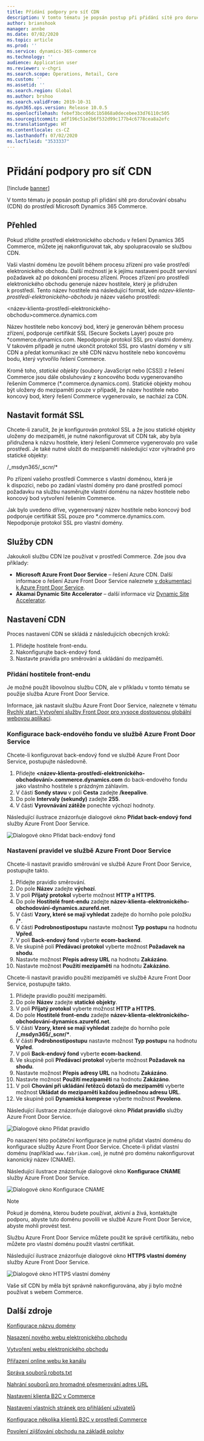 ```yaml
---
title: Přidání podpory pro síť CDN
description: V tomto tématu je popsán postup při přidání sítě pro doručování obsahu (CDN) do prostředí Microsoft Dynamics 365 Commerce.
author: brianshook
manager: annbe
ms.date: 07/02/2020
ms.topic: article
ms.prod: ''
ms.service: dynamics-365-commerce
ms.technology: ''
audience: Application user
ms.reviewer: v-chgri
ms.search.scope: Operations, Retail, Core
ms.custom: ''
ms.assetid: ''
ms.search.region: Global
ms.author: brshoo
ms.search.validFrom: 2019-10-31
ms.dyn365.ops.version: Release 10.0.5
ms.openlocfilehash: febef3bcc06dc1b5868a0decebee33d76110c505
ms.sourcegitcommit: adf196c51e2b6f532d99c177b4c6778cea8a2efc
ms.translationtype: HT
ms.contentlocale: cs-CZ
ms.lasthandoff: 07/02/2020
ms.locfileid: "3533337"
---
```

# <a name="add-support-for-a-content-delivery-network-cdn"></a>Přidání podpory pro síť CDN


[!include [banner](includes/banner.md)]

V tomto tématu je popsán postup při přidání sítě pro doručování obsahu (CDN) do prostředí Microsoft Dynamics 365 Commerce.

## <a name="overview"></a>Přehled

Pokud zřídíte prostředí elektronického obchodu v řešení Dynamics 365 Commerce, můžete jej nakonfigurovat tak, aby spolupracovalo se službou CDN. 

Vaši vlastní doménu lze povolit během procesu zřízení pro vaše prostředí elektronického obchodu. Další možností je k jejímu nastavení použít servisní požadavek až po dokončení procesu zřízení. Proces zřízení pro prostředí elektronického obchodu generuje název hostitele, který je přidružen k prostředí. Tento název hostitele má následující formát, kde *název-klienta-prostředí-elektronického-obchodu* je název vašeho prostředí:

&lt;název-klienta-prostředí-elektronického-obchodu&gt;commerce.dynamics.com

Název hostitele nebo koncový bod, který je generován během procesu zřízení, podporuje certifikát SSL (Secure Sockets Layer) pouze pro \*commerce.dynamics.com. Nepodporuje protokol SSL pro vlastní domény. V takovém případě je nutné ukončit protokol SSL pro vlastní domény v síti CDN a předat komunikaci ze sítě CDN názvu hostitele nebo koncovému bodu, který vytvořilo řešení Commerce. 

Kromě toho, *statické objekty* (soubory JavaScript nebo \[CSS\]) z řešení Commerce jsou dále obsluhovány z koncového bodu vygenerovaného řešením Commerce (\*.commerce.dynamics.com). Statické objekty mohou být uloženy do mezipaměti pouze v případě, že název hostitele nebo koncový bod, který řešení Commerce vygenerovalo, se nachází za CDN.

## <a name="set-up-ssl"></a>Nastavit formát SSL

Chcete-li zaručit, že je konfigurován protokol SSL a že jsou statické objekty uloženy do mezipaměti, je nutné nakonfigurovat síť CDN tak, aby byla přidružena k názvu hostitele, který řešení Commerce vygenerovalo pro vaše prostředí. Je také nutné uložit do mezipaměti následující vzor výhradně pro statické objekty: 

/\_msdyn365/\_scnr/\*

Po zřízení vašeho prostředí Commerce s vlastní doménou, která je k dispozici, nebo po zadání vlastní domény pro dané prostředí pomocí požadavku na službu nasměrujte vlastní doménu na název hostitele nebo koncový bod vytvoření řešením Commerce.

Jak bylo uvedeno dříve, vygenerovaný název hostitele nebo koncový bod podporuje certifikát SSL pouze pro \*.commerce.dynamics.com. Nepodporuje protokol SSL pro vlastní domény.

## <a name="cdn-services"></a>Služby CDN

Jakoukoli službu CDN lze používat v prostředí Commerce. Zde jsou dva příklady:

- **Microsoft Azure Front Door Service** – řešení Azure CDN. Další informace o řešení Azure Front Door Service naleznete [v dokumentaci k Azure Front Door Service](https://docs.microsoft.com/azure/frontdoor/).
- **Akamai Dynamic Site Accelerator** – další informace viz [Dynamic Site Accelerator](https://www.akamai.com/us/en/products/performance/dynamic-site-accelerator.jsp).

## <a name="cdn-setup"></a>Nastavení CDN

Proces nastavení CDN se skládá z následujících obecných kroků:

1. Přidejte hostitele front-endu.
1. Nakonfigurujte back-endový fond.
1. Nastavte pravidla pro směrování a ukládání do mezipaměti.

### <a name="add-a-front-end-host"></a>Přidání hostitele front-endu

Je možné použít libovolnou službu CDN, ale v příkladu v tomto tématu se použije služba Azure Front Door Service. 

Informace, jak nastavit službu Azure Front Door Service, naleznete v tématu [Rychlý start: Vytvoření služby Front Door pro vysoce dostoupnou globální webovou aplikaci](https://docs.microsoft.com/azure/frontdoor/quickstart-create-front-door).

### <a name="configure-a-back-end-pool-in-azure-front-door-service"></a>Konfigurace back-endového fondu ve službě Azure Front Door Service

Chcete-li konfigurovat back-endový fond ve službě Azure Front Door Service, postupujte následovně.

1. Přidejte **&lt;název-klienta-prostředí-elektronického-obchodování&gt;.commerce.dynamics.com** do back-endového fondu jako vlastního hostitele s prázdným záhlavím.
1. V části **Sondy stavu** v poli **Cesta** zadejte **/keepalive**.
1. Do pole **Intervaly (sekundy)** zadejte **255**.
1. V části **Vyrovnávání zátěže** ponechte výchozí hodnoty.

Následující ilustrace znázorňuje dialogové okno **Přidat back-endový fond** služby Azure Front Door Service.

![Dialogové okno Přidat back-endový fond](./media/CDN_BackendPool.png)

### <a name="set-up-rules-in-azure-front-door-service"></a>Nastavení pravidel ve službě Azure Front Door Service

Chcete-li nastavit pravidlo směrování ve službě Azure Front Door Service, postupujte takto.

1. Přidejte pravidlo směrování.
1. Do pole **Název** zadejte **výchozí**.
1. V poli **Přijatý protokol** vyberte možnost **HTTP a HTTPS**.
1. Do pole **Hostitelé front-endu** zadejte **název-klienta-elektronického-obchodování-dynamics.azurefd.net**.
1. V části **Vzory, které se mají vyhledat** zadejte do horního pole položku **/\***.
1. V části **Podrobnostipostupu** nastavte možnost **Typ postupu** na hodnotu **Vpřed**.
1. V poli **Back-endový fond** vyberte **ecom-backend**.
1. Ve skupině polí **Předávací protokol** vyberte možnost **Požadavek na shodu**. 
1. Nastavte možnost **Přepis adresy URL** na hodnotu **Zakázáno**.
1. Nastavte možnost **Použití mezipaměti** na hodnotu **Zakázáno**.

Chcete-li nastavit pravidlo použití mezipaměti ve službě Azure Front Door Service, postupujte takto.

1. Přidejte pravidlo použití mezipaměti.
1. Do pole **Název** zadejte **statické objekty**.
1. V poli **Přijatý protokol** vyberte možnost **HTTP a HTTPS**.
1. Do pole **Hostitelé front-endu** zadejte **název-klienta-elektronického-obchodování-dynamics.azurefd.net**.
1. V části **Vzory, které se mají vyhledat** zadejte do horního pole **/\_msdyn365/\_scnr/\***.
1. V části **Podrobnostipostupu** nastavte možnost **Typ postupu** na hodnotu **Vpřed**.
1. V poli **Back-endový fond** vyberte **ecom-backend**.
1. Ve skupině polí **Předávací protokol** vyberte možnost **Požadavek na shodu**.
1. Nastavte možnost **Přepis adresy URL** na hodnotu **Zakázáno**.
1. Nastavte možnost **Použití mezipaměti** na hodnotu **Zakázáno**.
1. V poli **Chování při ukládání řetězců dotazů do mezipaměti** vyberte možnost **Ukládat do mezipaměti každou jedinečnou adresu URL**.
1. Ve skupině polí **Dynamická komprese** vyberte možnost **Povoleno**.

Následující ilustrace znázorňuje dialogové okno **Přidat pravidlo** služby Azure Front Door Service.

![Dialogové okno Přidat pravidlo](./media/CDN_CachingRule.png)

Po nasazení této počáteční konfigurace je nutné přidat vlastní doménu do konfigurace služby Azure Front Door Service. Chcete-li přidat vlastní doménu (například `www.fabrikam.com`), je nutné pro doménu nakonfigurovat kanonický název (CNAME).

Následující ilustrace znázorňuje dialogové okno **Konfigurace CNAME** služby Azure Front Door Service.

![Dialogové okno Konfigurace CNAME](./media/CNAME_Configuration.png)

> [!NOTE]
> Pokud je doména, kterou budete používat, aktivní a živá, kontaktujte podporu, abyste tuto doménu povolili ve službě Azure Front Door Service, abyste mohli provést test.

Službu Azure Front Door Service můžete použít ke správě certifikátu, nebo můžete pro vlastní doménu použít vlastní certifikát.

Následující ilustrace znázorňuje dialogové okno **HTTPS vlastní domény** služby Azure Front Door Service.

![Dialogové okno HTTPS vlastní domény](./media/Custom_Domain_HTTPS.png)

Vaše síť CDN by měla být správně nakonfigurována, aby ji bylo možné používat s webem Commerce.

## <a name="additional-resources"></a>Další zdroje

[Konfigurace názvu domény](configure-your-domain-name.md)

[Nasazení nového webu elektronického obchodu](deploy-ecommerce-site.md)

[Vytvoření webu elektronického obchodu](create-ecommerce-site.md)

[Přiřazení online webu ke kanálu](associate-site-online-store.md)

[Správa souborů robots.txt](manage-robots-txt-files.md)

[Nahrání souborů pro hromadné přesmerování adres URL](upload-bulk-redirects.md)

[Nastavení klienta B2C v Commerce](set-up-B2C-tenant.md)

[Nastavení vlastních stránek pro přihlášení uživatelů](custom-pages-user-logins.md)

[Konfigurace několika klientů B2C v prostředí Commerce](configure-multi-B2C-tenants.md)

[Povolení zjišťování obchodu na základě polohy](enable-store-detection.md)

